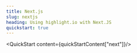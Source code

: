 ```yaml
---
title: Next.js
slug: nextjs
heading: Using highlight.io with Next.JS
quickstart: true
---
```


<QuickStart content={quickStartContent["next"]}/>
